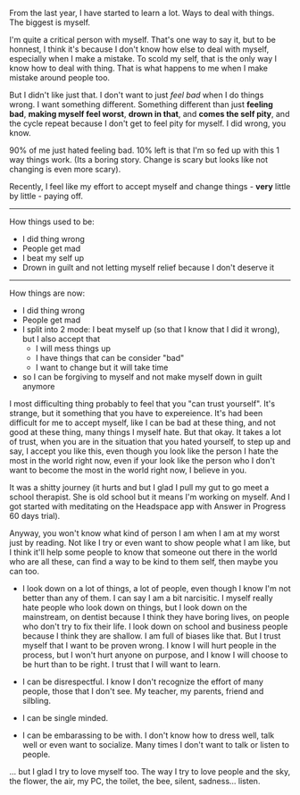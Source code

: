 From the last year, I have started to learn a lot. Ways to deal with things. The biggest is myself.

I'm quite a critical person with myself. That's one way to say it, but to be honnest, I think it's because I don't know how else to deal with myself, especially when I make a mistake. To scold my self, that is the only way I know how to deal with thing. That is what happens to me when I make mistake around people too.

But I didn't like just that. I don't want to just *feel bad* when I do things wrong. I want something different. Something different than just **feeling bad**, **making myself feel worst**, **drown in that**, and **comes the self pity**, and the cycle repeat because I don't get to feel pity for myself. I did wrong, you know.

90% of me just hated feeling bad. 10% left is that I'm so fed up with this 1 way things work. (Its a boring story. Change is scary but looks like not changing is even more scary).

Recently, I feel like my effort to accept myself and change things - **very** little by little - paying off.

----
How things used to be:

- I did thing wrong
- People get mad
- I beat my self up 
- Drown in guilt and not letting myself relief because I don't deserve it

----
How things are now:
- I did thing wrong
- People get mad
- I split into 2 mode: I beat myself up (so that I know that I did it wrong), but I also accept that 
    - I will mess things up
    - I have things that can be consider "bad"
    - I want to change but it will take time
- so I can be forgiving to myself and not make myself down in guilt anymore

I most difficulting thing probably to feel that you "can trust yourself". It's strange, but it something that you have to expereience. It's had been difficult for me to accept myself, like I can be bad at these thing, and not good at these thing, many things I myself hate. But that okay. It takes a lot of trust, when you are in the situation that you hated yourself, to step up and say, I accept you like this, even though you look like the person I hate the most in the world right now, even if your look like the person who I don't want to become the most in the world right now, I believe in you.

It was a shitty journey (it hurts and but I glad I pull my gut to go meet a school therapist. She is old school but it means I'm working on myself. And I got started with meditating on the Headspace app with Answer in Progress 60 days trial). 

Anyway, you won't know what kind of person I am when I am at my worst just by reading. Not like I try or even want to show people what I am like, but I think it'll help some people to know that someone out there in the world who are all these, can find a way to be kind to them self, then maybe you can too.

- I look down on a lot of things, a lot of people, even though I know I'm not better than any of them. I can say I am a bit narcisitic. I myself really hate people who look down on things, but I look down on the mainstream, on dentist because I think they have boring lives, on people who don't try to fix their life. I look down on school and business people because I think they are shallow. I am full of biases like that. But I trust myself that I want to be proven wrong. I know I will hurt people in the process, but I won't hurt anyone on purpose, and I know I will choose to be hurt than to be right. I trust that I will want to learn.

- I can be disrespectful. I know I don't recognize the effort of many people, those that I don't see. My teacher, my parents, friend and silbling. 

- I can be single minded. 

- I can be embarassing to be with. I don't know how to dress well, talk well or even want to socialize. Many times I don't want to talk or listen to people. 

... but I glad I try to love myself too. The way I try to love people and the sky, the flower, the air, my PC, the toilet, the bee, silent, sadness... listen.
